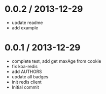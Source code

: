 
0.0.2 / 2013-12-29 
==================

  * update readme
  * add example

0.0.1 / 2013-12-29 
==================

  * complete test, add get maxAge from cookie
  * fix koa-redis
  * add AUTHORS
  * update all badges
  * init redis client
  * Initial commit
